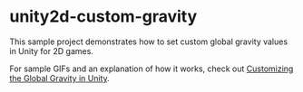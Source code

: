 # unity2d-custom-gravity

This sample project demonstrates how to set custom global gravity values in Unity for 2D games. 

For sample GIFs and an explanation of how it works, check out [Customizing the Global Gravity in Unity](https://kylewbanks.com/blog/customizing-or-disabling-global-gravity-in-unity).